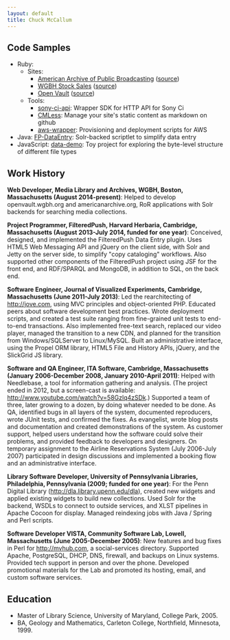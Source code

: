 ```yaml
---
layout: default
title: Chuck McCallum
---
```


## Code Samples

- Ruby: 
  - Sites: 
    - [American Archive of Public Broadcasting](http://americanarchive.org/) ([source](https://github.com/wgbh/aapb2))
    - [WGBH Stock Sales](http://wgbhstocksales.org/) ([source](https://github.com/wgbh/stock-sales-2))
    - [Open Vault](http://openvault.wgbh.org/) ([source](https://github.com/wgbh/openvault3))
  - Tools: 
    - [sony-ci-api](https://github.com/WGBH/sony-ci-api): Wrapper SDK for HTTP API for Sony Ci
    - [CMLess](https://github.com/wgbh/cmless): Manage your site's static content as markdown on github
    - [aws-wrapper](https://github.com/WGBH/aws-wrapper): Provisioning and deployment scripts for AWS
- Java: [FP-DataEntry](https://github.com/mccalluc/FP-DataEntry): Solr-backed scriptlet to simplify data entry
- JavaScript: [data-demo](http://mccalluc.github.io/data-demo): Toy project for exploring the byte-level structure of different file types

## Work History

**Web Developer, Media Library and Archives, WGBH, Boston, Massachusetts 
(August 2014-present)**: Helped to develop openvault.wgbh.org and 
americanarchive.org, RoR applications with Solr backends for searching media 
collections.

**Project Programmer, FilteredPush, Harvard Herbaria, Cambridge, Massachusetts 
(August 2013-July 2014, funded for one year)**:    Conceived, designed, and 
implemented the FilteredPush Data Entry plugin. Uses HTML5 Web Messaging API 
and jQuery on the client side, with Solr and Jetty on the server side, to 
simplify "copy cataloging" workflows. Also supported other components of the 
FilteredPush project using JSF for the front end, and RDF/SPARQL and MongoDB, 
in addition to SQL, on the back end.

**Software Engineer, Journal of Visualized Experiments, Cambridge, 
Massachusetts (June 2011-July 2013)**:    Led the rearchitecting of 
http://jove.com, using MVC principles and object-oriented PHP. Educated peers 
about software development best practices. Wrote deployment scripts, and 
created a test suite ranging from fine-grained unit tests to end-to-end 
transactions. Also implemented free-text search, replaced our video player, 
managed the transition to a new CDN, and planned for the transition from 
Windows/SQLServer to Linux/MySQL. Built an administrative interface, using the 
Propel ORM library, HTML5 File and History APIs, jQuery, and the SlickGrid JS 
library.

**Software and QA Engineer, ITA Software, Cambridge, Massachusetts (January 
2006-December 2008, January 2010-April 2011)**:    Helped with Needlebase, a 
tool for information gathering and analysis. (The project ended in 2012, but a 
screen-cast is available: http://www.youtube.com/watch?v=58Gzlq4zSDk.) 
Supported a team of three, later growing to a dozen, by doing whatever needed 
to be done. As QA, identified bugs in all layers of the system, documented 
reproducers, wrote JUnit tests, and confirmed the fixes. As evangelist, wrote 
blog posts and documentation and created demonstrations of the system. As 
customer support, helped users understand how the software could solve their 
problems, and provided feedback to developers and designers. On temporary 
assignment to the Airline Reservations System (July 2006-July 2007) 
participated in design discussions and implemented a booking flow and an 
administrative interface.

**Library Software Developer, University of Pennsylvania Libraries, 
Philadelphia, Pennsylvania (2009; funded for one year)**:    For the Penn 
Digital Library (http://dla.library.upenn.edu/dla), created new widgets and 
applied existing widgets to build new collections. Used Solr for the backend, 
WSDLs to connect to outside services, and XLST pipelines in Apache Cocoon for 
display. Managed reindexing jobs with Java / Spring and Perl scripts.

**Software Developer VISTA, Community Software Lab, Lowell, Massachusetts (June 
2005-December 2005)**:    New features and bug fixes in Perl for 
http://mvhub.com, a social-services directory. Supported Apache, PostgreSQL, 
DHCP, DNS, firewall, and backups on Linux systems. Provided tech support in 
person and over the phone. Developed promotional materials for the Lab and 
promoted its hosting, email, and custom software services.   

## Education
- Master of Library Science, University of Maryland, College Park, 2005.
- BA, Geology and Mathematics, Carleton College, Northfield, Minnesota, 1999.
